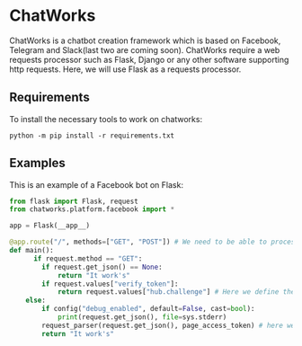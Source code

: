 # ChatWorks

ChatWorks is a chatbot creation framework which is based on Facebook, Telegram and Slack(last two are coming soon).
ChatWorks require a web requests processor such as Flask, Django or any other software supporting http requests.
Here, we will use Flask as a requests processor.

## Requirements

To install the necessary tools to work on chatworks:

```
python -m pip install -r requirements.txt
```

## Examples

This is an example of a Facebook bot on Flask:
```python
from flask import Flask, request
from chatworks.platform.facebook import *

app = Flask(__app__)

@app.route("/", methods=["GET", "POST"]) # We need to be able to process both of the requests
def main():
      if request.method == "GET":
        if request.get_json() == None:
            return "It work's"
        if request.values["verify_token"]:
            return request.values["hub.challenge"] # Here we define the facebook webhook challenge response
    else:
        if config("debug_enabled", default=False, cast=bool):
            print(request.get_json(), file=sys.stderr)
        request_parser(request.get_json(), page_access_token) # here we process the requests
        return "It work's"

